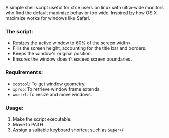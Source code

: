 A simple shell script useful for xfce users on linux with ultra-wide monitors who find the default maximize behavior too wide. Inspired by how OS X maximize works for windows like Safari.

### The script:
* Resizes the active window to 60% of the screen width>
* Fills the screen height, accounting for the title bar and borders.
* Keeps the window's original position.
* Ensures the window doesn't exceed screen boundaries.

### Requirements:
* `xdotool`: To get window geometry.
* `xprop`: To retrieve window frame extends.
* `wmctrl`: To resize and move windows.

### Usage:
1. Make the script executable:
2. Move to PATH
3. Assign a suitable keyboard shortcut such as `Super+F`
